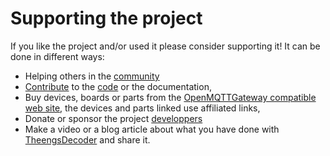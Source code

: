 # Supporting the project

If you like the project and/or used it please consider supporting it! It can be done in different ways:
* Helping others in the [community](https://github.com/theengs/decoder/discussions)
* [Contribute](development) to the [code](https://github.com/theengs/decoder) or the documentation,
* Buy devices, boards or parts from the [OpenMQTTGateway compatible web site](https://compatible.openmqttgateway.com), the devices and parts linked use affiliated links,
* Donate or sponsor the project [developpers](https://github.com/theengs/decoder/graphs/contributors)
* Make a video or a blog article about what you have done with [TheengsDecoder](https://github.com/theengs/decoder) and share it.
